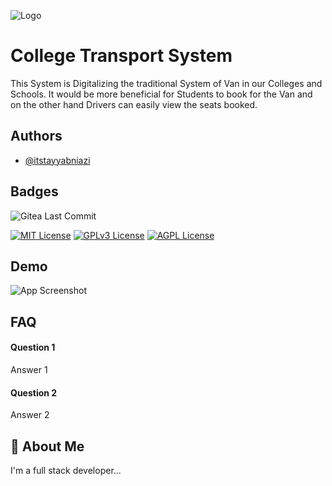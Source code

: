 
![Logo](https://dev-to-uploads.s3.amazonaws.com/uploads/articles/th5xamgrr6se0x5ro4g6.png)


# College Transport System

This System is Digitalizing the traditional System of Van in our Colleges and Schools. It would be more beneficial for Students to book for the Van and on the other hand Drivers can easily view the seats booked.



## Authors

- [@itstayyabniazi](https://www.github.com/itstayyabniazi)

## Badges

![Gitea Last Commit](https://img.shields.io/gitea/last-commit/itstayyabniazi/Projects)


[![MIT License](https://img.shields.io/badge/License-MIT-green.svg)](https://choosealicense.com/licenses/mit/)
[![GPLv3 License](https://img.shields.io/badge/License-GPL%20v3-yellow.svg)](https://opensource.org/licenses/)
[![AGPL License](https://img.shields.io/badge/license-AGPL-blue.svg)](http://www.gnu.org/licenses/agpl-3.0)


## Demo

![App Screenshot](https://via.placeholder.com/468x300?text=App+Screenshot+Here)


## FAQ

#### Question 1

Answer 1

#### Question 2

Answer 2


## 🚀 About Me
I'm a full stack developer...


